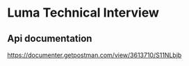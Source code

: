 # Luma Technical Interview

## Api documentation
https://documenter.getpostman.com/view/3613710/S11NLbjb

